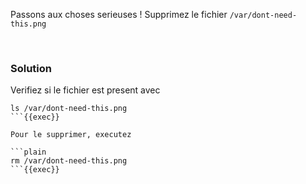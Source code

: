 
Passons aux choses serieuses ! Supprimez le fichier `/var/dont-need-this.png`

<br>

### Solution
Verifiez si le fichier est present avec

```plain
ls /var/dont-need-this.png
```{{exec}}

Pour le supprimer, executez

```plain
rm /var/dont-need-this.png
```{{exec}}
